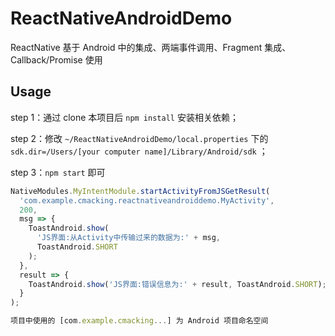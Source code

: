 # ReactNativeAndroidDemo

ReactNative 基于 Android 中的集成、两端事件调用、Fragment 集成、Callback/Promise 使用

## Usage

step 1：通过 clone 本项目后 `npm install` 安装相关依赖；

step 2：修改 `~/ReactNativeAndroidDemo/local.properties` 下的 `sdk.dir=/Users/[your computer name]/Library/Android/sdk` ；

step 3：`npm start` 即可

```javascript
NativeModules.MyIntentModule.startActivityFromJSGetResult(
  'com.example.cmacking.reactnativeandroiddemo.MyActivity',
  200,
  msg => {
    ToastAndroid.show(
      'JS界面:从Activity中传输过来的数据为:' + msg,
      ToastAndroid.SHORT
    );
  },
  result => {
    ToastAndroid.show('JS界面:错误信息为:' + result, ToastAndroid.SHORT);
  }
);

项目中使用的 [com.example.cmacking...] 为 Android 项目命名空间
```
